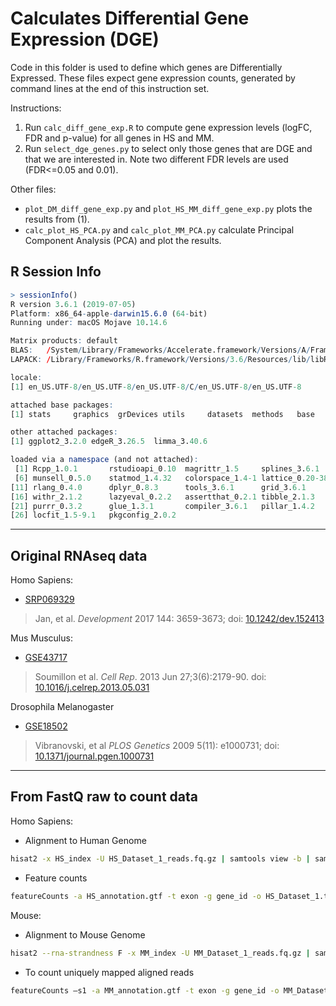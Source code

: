 # Calculates Differential Gene Expression (DGE)

Code in this folder is used to define which genes are Differentially Expressed.
These files expect gene expression counts, generated by command lines at the end of this instruction set.


Instructions:
1. Run `calc_diff_gene_exp.R` to compute gene expression levels (logFC, FDR and p-value) for all genes in HS and MM.
2. Run `select_dge_genes.py` to select only those genes that are DGE and that we are interested in. Note two different FDR levels are used (FDR<=0.05 and 0.01).


Other files:
- `plot_DM_diff_gene_exp.py` and `plot_HS_MM_diff_gene_exp.py` plots the results from (1).
- `calc_plot_HS_PCA.py` and `calc_plot_MM_PCA.py` calculate Principal Component Analysis (PCA) and plot the results.

## R Session Info
```R
> sessionInfo()
R version 3.6.1 (2019-07-05)
Platform: x86_64-apple-darwin15.6.0 (64-bit)
Running under: macOS Mojave 10.14.6

Matrix products: default
BLAS:   /System/Library/Frameworks/Accelerate.framework/Versions/A/Frameworks/vecLib.framework/Versions/A/libBLAS.dylib
LAPACK: /Library/Frameworks/R.framework/Versions/3.6/Resources/lib/libRlapack.dylib

locale:
[1] en_US.UTF-8/en_US.UTF-8/en_US.UTF-8/C/en_US.UTF-8/en_US.UTF-8

attached base packages:
[1] stats     graphics  grDevices utils     datasets  methods   base     

other attached packages:
[1] ggplot2_3.2.0 edgeR_3.26.5  limma_3.40.6 

loaded via a namespace (and not attached):
 [1] Rcpp_1.0.1       rstudioapi_0.10  magrittr_1.5     splines_3.6.1    tidyselect_0.2.5
 [6] munsell_0.5.0    statmod_1.4.32   colorspace_1.4-1 lattice_0.20-38  R6_2.4.0        
[11] rlang_0.4.0      dplyr_0.8.3      tools_3.6.1      grid_3.6.1       gtable_0.3.0    
[16] withr_2.1.2      lazyeval_0.2.2   assertthat_0.2.1 tibble_2.1.3     crayon_1.3.4    
[21] purrr_0.3.2      glue_1.3.1       compiler_3.6.1   pillar_1.4.2     scales_1.0.0    
[26] locfit_1.5-9.1   pkgconfig_2.0.2 
```

---

## Original RNAseq data


Homo Sapiens:
- [SRP069329](https://www.ncbi.nlm.nih.gov/sra/?term=SRP069329)

> Jan, et al. *Development* 2017 144: 3659-3673; doi: [10.1242/dev.152413](https://dev.biologists.org/content/144/20/3659)


Mus Musculus:
- [GSE43717](https://www.ncbi.nlm.nih.gov/geo/query/acc.cgi?acc=GSE43717)

> Soumillon et al. *Cell Rep*. 2013 Jun 27;3(6):2179-90. doi: [10.1016/j.celrep.2013.05.031](https://www.sciencedirect.com/science/article/pii/S2211124713002489)


Drosophila Melanogaster
- [GSE18502](https://www.ncbi.nlm.nih.gov/geo/query/acc.cgi?acc=GSE18502])

> Vibranovski, et al *PLOS Genetics* 2009 5(11): e1000731; doi: [10.1371/journal.pgen.1000731](https://journals.plos.org/plosgenetics/article?id=10.1371/journal.pgen.1000731)


---


## From FastQ raw to count data

Homo Sapiens:

- Alignment to Human Genome

```bash
hisat2 -x HS_index -U HS_Dataset_1_reads.fq.gz | samtools view -b | samtools sort -o HS_Dataset_1.bam
```

- Feature counts

```bash
featureCounts -a HS_annotation.gtf -t exon -g gene_id -o HS_Dataset_1.txt HS_Dataset_1.bam
```

Mouse:

- Alignment to Mouse Genome

```bash
hisat2 --rna-strandness F -x MM_index -U MM_Dataset_1_reads.fq.gz | samtools view -b | samtools sort -o MM_Dataset_1.bam
```

- To count uniquely mapped aligned reads

```bash
featureCounts –s1 -a MM_annotation.gtf -t exon -g gene_id -o MM_Dataset_1.txt MM_Dataset_1.bam
```
